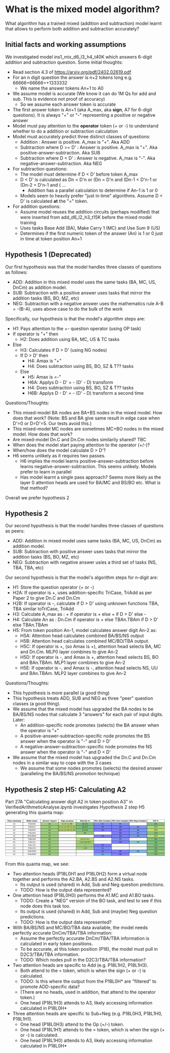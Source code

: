 # What is the mixed model algorithm?
What algorithm has a trained mixed (addition and subtraction) model learnt that allows to perform both addition and subtraction accurately?

## Initial facts and working assumptions
We investigated model ins1_mix_d6_l3_h4_t40K which answers 6-digit addition and subtraction question. Some initial thoughts:
- Read section 4.3 of https://arxiv.org/pdf/2402.02619.pdf
- For an n digit question the answer is n+2 tokens long e.g. 66666+66666=+1333332
  - We name the answer tokens An+1 to A0 
- We assume model is accurate (We know it can do 1M Qs for add and sub. This is evidence not proof of accuracy)
  - So we assume each answer token is accurate    
- The first answer token is An+1 (aka A_max, aka **sign**, A7 for 6-digit questions). It is always "+" or "-" representing a positive or negative answer
- Model must pay attention to the **operator** token (+ or -) to understand whether to do a addition or subtraction calculation
- Model must accurately predict three distinct classes of questions:
  - Addition : Answer is positive. A_max is "+". Aka ADD
  - Subtraction where D >= D' : Answer is positive. A_max is "+". Aka positive-answer-subtraction. Aka SUB 
  - Subtraction where D < D' : Answer is negative. A_max is "-". Aka negative-answer-subtraction. Aka NEG
- For subtraction questions:
  - The model must determine if D < D' before token A_max
  - D < D' is calculated as Dn < D'n or (Dn = D'n and (Dn-1 < D'n-1 or (Dn-2 = D'n-1 and ( ...
    - Addition has a parallel calculation to determine if An-1 is 1 or 0 
  - Models seem to heavily prefer "just in time" algorithms. Assume D < D' is calculated **at** the "=" token.   
- For addition questions:
  - Assume model reuses the addition circuits (perhaps modified) that were inserted from add_d6_l2_h3_t15K before the mixed model training
  - Uses tasks Base Add (BA), Make Carry 1 (MC) and Use Sum 9 (US)
  - Determines if the first numeric token of the answer (An) is 1 or 0 just in time at token position An+1

## Hypothesis 1 (Deprecated)
Our first hypothesis was that the model handles three classes of questions as follows:
- ADD: Addition in this mixed model uses the same tasks (BA, MC, US, DnCm) as addition model.
- SUB: Subtraction with a positive answer uses tasks that mirror the addition tasks (BS, BO, MZ, etc)
- NEG: Subtraction with a negative answer uses the mathematics rule A-B = -(B-A), uses above case to do the bulk of the work 

Specifically, our hypothesis is that the model's algorithm steps are:
- H1: Pays attention to the +- question operator (using OP task)
- If operator is "+" then
  - H2: Does addition using BA, MC, US & TC tasks
- Else
  - H3: Calculates if D > D' (using NG nodes)
  - If D > D' then
    - H4: Amax is "+"
    - H4: Does subtraction using BS, BO, SZ & T?? tasks
  - Else
    - H5: Amax is =-"
    - H6A: Applys D - D' = - (D' - D) transform
    - H4: Does subtraction using BS, BO, SZ & T?? tasks
    - H6B: Applys D - D' = - (D' - D) transform a second time

Questions/Thoughts:
- This mixed-model BA nodes are BA+BS nodes in the mixed model. How does that work? (Note: BS and BA give same result in edge case when D'=0 or D=D'=5. Our tests avoid this.)
- This mixed-model MC nodes are sometimes MC+BO nodes in the mixed model. How does that work?
- Are mixed-model Dn.C and Dn.Cm nodes similarily shared? TBC
- When does the model start paying attention to the operator (+/-)?
- When/how does the model calculate D > D'?
- H6 seems unlikely as it requires two passes.
  - H6 implies the model learns positive-answer-subtraction before learns negative-answer-subtraction. This seems unlikely. Models prefer to learn in parallel
  - Has model learnt a single pass approach? Seems more likely as the layer 0 attention heads are used for BA/MC and BS/BO etc. What is that method?

Overall we prefer hypothesis 2    

## Hypothesis 2
Our second hypothesis is that the model handles three classes of questions as peers:
- ADD: Addition in mixed model uses same tasks (BA, MC, US, DnCm) as addition model.
- SUB: Subtraction with positive answer uses tasks that mirror the addition tasks (BS, BO, MZ, etc)
- NEG: Subtraction with negative answer usies a third set of tasks (NS, TBA, TBA, etc)

Our second hypothesis is that the model's algorithm steps for n-digit are:
- H1: Store the question operator (+ or -)
- H2A: If operator is +, uses addition-specific TriCase, TriAdd as per Paper 2 to give Dn.C and Dn.Cm
- H2B: If operator is -, calculate if D > D' using unknown functions TBA, TBA similar toTriCase, TriAdd
- H3: Calculate A_max as : + if operator is + else + if D > D' else -
- H4: Calculate An as : Dn.Cm if operator is + else TBAn.TBAm if D > D' else TBAn.TBAm
- H5: From token position An-1, model calculates answer digit An-2 as:
  - H5A: Attention head calculates combined BA/BS/NS output
  - H5B: Attention head calculates combined MC/BO/TBA output.
  - H5C: If operator is +, (so Amax is +), attention head selects BA, MC and Dn.Cm. MLP0 layer combines to give An-2 
  - H5D: If operator is -, and Amax is +, attention head selects BS, BO and BAn.TBAm. MLP1 layer combines to give An-2
  - H5E: If operator is -, and Amax is -, attention head selects NS, UU and BAn.TBAm. MLP2 layer combines to give An-2
   
Questions/Thoughts:
- This hypothesis is more parallel (a good thing)
- This hypothesis treats ADD, SUB and NEG as three "peer" question classes (a good thing).
- We assume that the mixed model has upgraded the BA nodes to be BA/BS/NS nodes that calculate 3 "answers" for each pair of input digits. Later:
  - An addition-specific node promotes (selects) the BA answer when the operator is "+"
  - A positive-answer-subtraction-specific node promotes the BS answer when the operator is "-" and D > D'
  - A negative-answer-subtraction-specific node promotes the NS answer when the operator is "-" and D < D'
- We assume that the mixed model has upgraded the Dn.C and Dn.Cm nodes in a similar way to cope with the 3 cases
  - We assume that some nodes promotes (selects) the desired answer (paralleling the BA/BS/NS promotion technique)

## Hypothesis 2 step H5: Calculating A2
Part 27A "Calculating answer digit A2 in token position A3" in VerifiedArithmeticAnalyse.ipynb investigates Hypothesis 2 step H5 generating this quanta map:

![A2QuantaMpa](./assets/ins1_mix_d6_l3_h4_t40K_s372001QuantaAtP18.svg?raw=true "A2 Quanta Map")

From this quanta map, we see:
- Two attention heads (P18L0H1 and P18L0H2) form a virtual node together and performs the A2.BA, A2.BS and A2.NS tasks.
  - Its output is used (shared) in Add, Sub and Neg question predictions.
  - TODO: How is the output data represented?   
- One attention head (P18L0H0) performs the A1.MC and A1.BO tasks.
  - TODO: Create a "NEG" version of the BO task, and test to see if this node does this task too. 
  - Its output is used (shared) in Add, Sub and (maybe) Neg question predictions.
  - TODO: How is the output data represented?
- With BA/BS/NS and MC/BO/TBA data available, the model needs perfectly accurate DnCm/TBA/TBA information:
  - Assume the perfectly accurate DnCm/TBA/TBA information is calculated in early token positions.    
  - To be accurate, at this token position (P18), the model must pull in D2C3/TBA/TBA information.
  - TODO: Which nodes pull in the D2C3/TBA/TBA information?    
- Two attention heads are specific to Add (e.g. P18L1H2, P18L1H3).
  - Both attend to the = token, which is when the sign (+ or -) is calculated.
  - TODO: Is this where the output from the P18L0H* are "filtered" to promote ADD-specific data?
  - (There are no heads, used in addition, that attend to the operator token.)
  - One head (P18L1H3) attends to A3, likely accessing information calculated in P18L0H*
- Three attention heads are specific to Sub+Neg (e.g. P18L0H3, P18L1H0, P18L1H1).
  - One head (P18L0H3) attend to the Op (+/-) token.
  - One head (P18L1H1) attends to the = token, which is when the sign (+ or -) is calculated.
  - One head (P18L1H0) attends to A3, likely accessing information calculated in P18L0H*


